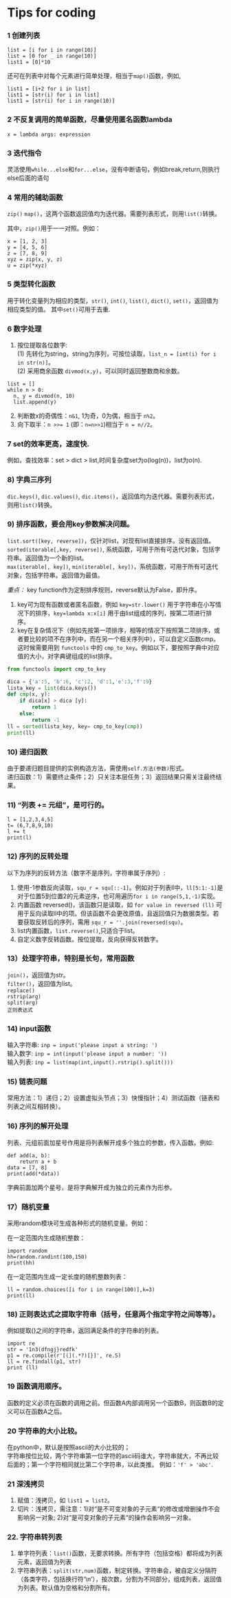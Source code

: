 # Tips for coding

### 1 创建列表  
```
list = [i for i in range(10)]
list = [0 for _ in range(10)]
list1 = [0]*10
```
还可在列表中对每个元素进行简单处理，相当于`map()`函数，例如,  
```
list1 = [i+2 for i in list]
list1 = [str(i) for i in list]
list1 = [str(i) for i in range(10)]
```

### 2 不反复调用的简单函数，尽量使用匿名函数lambda  
```
x = lambda args: expression
```

### 3 迭代指令  
灵活使用`while...else`和`for...else`，没有中断语句，例如break,return,则执行else后面的语句

### 4 常用的辅助函数  
`zip()` `map()`，这两个函数返回值均为迭代器。需要列表形式，则用`list()`转换。

其中，`zip()`用于一一对照。例如：  
```
x = [1, 2, 3]
y = [4, 5, 6]
z = [7, 8, 9]
xyz = zip(x, y, z)
u = zip(*xyz)
```

### 5 类型转化函数  
用于转化变量列为相应的类型，`str()`, `int()`, `list()`, `dict()`, `set()`，返回值为相应类型的值。
其中`set()`可用于去重.  

### 6 数字处理

1) 按位提取各位数字:  
  (1) 先转化为string，string为序列，可按位读取，`list_n = [int(i) for i in str(n)]`。  
  (2) 采用商余函数 `divmod(x,y)`，可以同时返回整数商和余数。  
  ```
  list = []
  while n > 0:
    n, y = divmod(n, 10)
    list.append(y)
  ```
2) 判断数x的奇偶性：`n&1`, 1为奇，0为偶，相当于 `n%2`。  
3) 向下取半：`n >>= 1` (即：`n=n>>1`)相当于 `n = n//2`。

### 7 set的效率更高，速度快. 
例如，查找效率：set > dict > list,时间复杂度set为o(log(n))，list为o(n).

### 8) 字典三序列  
`dic.keys()`, `dic.values()`, `dic.items()`，返回值均为迭代器。需要列表形式，则用`list()`转换。

### 9) 排序函数，要会用key参数解决问题。
`list.sort([key, reverse])`，仅针对list，对现有list直接排序。没有返回值。  
`sorted(iterable[,key, reverse])`, 系统函数，可用于所有可迭代对象，包括字符串。返回值为一个新的list。  
`max(iterable[, key])`, `min(iterable[, key])`，系统函数，可用于所有可迭代对象，包括字符串。返回值为最值。  

*重点：* key function作为定制排序规则，reverse默认为False，即升序。  
1) key可为现有函数或者匿名函数，例如 `key=str.lower()` 用于字符串在小写情况下的排序，`key=lambda x:x[i]` 用于由list组成的序列，按第二项进行排序。  
2) key在复杂情况下（例如先按第一项排序，相等的情况下按照第二项排序，或者要比较的项不在序列中，而在另一个相关序列中），可以自定义函数cmp。这时候需要用到 `functools` 中的 `cmp_to_key`。例如以下，要按照字典中对应值的大小，对字典键组成的list排序。
```python
from functools import cmp_to_key

dica = {'a':5, 'b':6, 'c':2, 'd':1,'e':3,'f':9}
lista_key = list(dica.keys())
def cmp(x, y):
    if dica[x] > dica [y]:
        return 1
    else:
        return -1
ll = sorted(lista_key, key= cmp_to_key(cmp))
print(ll)
```
### 10) 递归函数  
由于要递归题目提供的实例构造方法，需使用`self.方法(参数)`形式。  
递归函数：1）需要终止条件；2）只关注本层任务；3）返回结果只需关注最终结果。

### 11) “列表 += 元组”，是可行的。
```
l = [1,2,3,4,5]
t= (6,7,8,9,10)
l += t
print(l)
```

### 12) 序列的反转处理
以下为序列的反转方法（数字不是序列，字符串属于序列）:

1) 使用-1参数反向读取，`squ_r = squ[::-1]`。例如对于列表ll中，`ll[5:1:-1]`是对于位置5到位置2的元素逆序，也可用遍历`for i in range(5,1,-1)`实现。  
2) 内置函数 reversed()，该函数只是读取，如 `for value in reversed (ll)` 可用于反向读取ll中的项。但该函数不会更改原值，且返回值只为数据类型。若要获取反转后的序列，需用 `squ_r = ''.join(reversed(squ)`。  
3) list内置函数，`list.reverse()`,只适合于list。  
4) 自定义数字反转函数。按位提取，反向获得反转数字。  

### 13）处理字符串，特别是长句，常用函数
`join()`，返回值为str。  
`filter()`，返回值为list。  
`replace()`  
`rstrip(arg)`  
`split(arg)`  
`正则表达式`

### 14) input函数  
输入字符串: `inp = input('please input a string: ')`  
输入数字: `inp = int(input('please input a number: '))`  
输入列表: `inp = list(map(int,input().rstrip().split()))`  

### 15) 链表问题
常用方法：1）递归；2）设置虚拟头节点；3）快慢指针；4）测试函数（链表和列表之间互相转换）。

### 16) 序列的解开处理
列表、元组前面加星号作用是将列表解开成多个独立的参数，传入函数。例如:  
```
def add(a, b):
    return a + b
data = [7, 8]
print(add(*data))
```
字典前面加两个星号，是将字典解开成为独立的元素作为形参。

### 17）随机变量
采用random模块可生成各种形式的随机变量。例如：

在一定范围内生成随机整数：   
```
import random
hh=random.randint(100,150)
print(hh)
```
在一定范围内生成一定长度的随机整数列表：  
```
ll = random.choices([i for i in range(100)],k=3)
print(ll)
```

### 18) 正则表达式之提取字符串（括号，任意两个指定字符之间等等）。
例如提取(}之间的字符串，返回满足条件的字符串的列表。
```python3
import re
str = '1n3(dfngj}redfk'
p1 = re.compile(r'[(](.*?)[}]', re.S)
ll = re.findall(p1, str)
print (ll)
```
### 19 函数调用顺序。
函数的定义必须在函数的调用之前。但函数A内部调用另一个函数B，则函数B的定义可以在函数A之后。

### 20 字符串的大小比较。
在python中，默认是按照ascii的大小比较的；  
字符串按位比较，两个字符串第一位字符的ascii码谁大，字符串就大，不再比较后面的；第一个字符相同就比第二个字符串，以此类推。
例如：`'f' > 'abc'`. 

### 21 深浅拷贝
1) 赋值：浅拷贝，如 `list1 = list2`。
2) 切片：浅拷贝，需注意：1)对“是不可变对象的子元素“的修改或增删操作不会影响另一对象; 2)对“是可变对象的子元素“的操作会影响另一对象。

### 22. 字符串转列表
1) 单字符列表：`list()`函数，无要求转换。所有字符（包括空格）都将成为列表元素，返回值为列表  
2) 字符串列表：`split(str,num)`函数，制定转换。字符串会，被自定义分隔符（各类字符，包括换行符‘\n’），按次数，分割为不同部分，组成列表，返回值为列表。默认值为空格和分割所有。  
